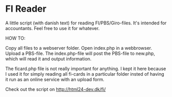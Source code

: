 FI Reader
========

A little script (with danish text) for reading FI/PBS/Giro-files. It's intended for accountants.
Feel free to use it for whatever.


HOW TO:

Copy all files to a webserver folder.
Open index.php in a webbrowser.
Upload a PBS-file.
The index.php-file will post the PBS-file to new.php, which will read it and output information.

The ficard.php file is not really important for anything. I kept it here because I used it for simply reading all fi-cards in a particular folder insted of having it run as an online service with an upload form.

Check out the script on http://html24-dev.dk/fi/

